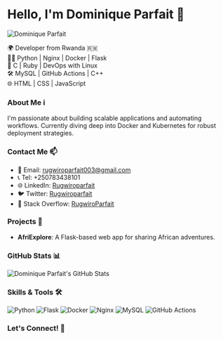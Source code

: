 # Hello, I'm Dominique Parfait 👋
![Dominique Parfait](https://your-image-url.com)

🌍 Developer from Rwanda 🇷🇼  
👨‍💻 Python | Nginx | Docker | Flask  
🔧 C | Ruby | DevOps with Linux  
🛠️ MySQL | GitHub Actions | C++  
🌐 HTML | CSS | JavaScript

### About Me ℹ️
I'm passionate about building scalable applications and automating workflows. Currently diving deep into Docker and Kubernetes for robust deployment strategies.

### Contact Me 📫
- 📧 Email: rugwiroparfait003@gmail.com  
- 📞 Tel: +250783438101  
- 🌐 LinkedIn: [Rugwiroparfait](https://www.linkedin.com/in/nsanzimana-rugwiro-dominique-parfait-a3ba9122a/)  
- 🐦 Twitter: [Rugwiroparfait](https://x.com/RugwiroParfait)  
- 💼 Stack Overflow: [RugwiroParfait](https://stackoverflow.com/users/22454360/rugwiro-parfait)

### Projects 🚀
- **AfriExplore**: A Flask-based web app for sharing African adventures.

### GitHub Stats 📊
![Dominique Parfait's GitHub Stats](https://github-readme-stats.vercel.app/api?username=Rugwiroparfait&show_icons=true&theme=radical)

### Skills & Tools 🛠️
![Python](https://img.shields.io/badge/-Python-3776AB?style=flat-square&logo=python&logoColor=white)
![Flask](https://img.shields.io/badge/-Flask-000000?style=flat-square&logo=flask&logoColor=white)
![Docker](https://img.shields.io/badge/-Docker-2496ED?style=flat-square&logo=docker&logoColor=white)
![Nginx](https://img.shields.io/badge/-Nginx-269539?style=flat-square&logo=nginx&logoColor=white)
![MySQL](https://img.shields.io/badge/-MySQL-4479A1?style=flat-square&logo=mysql&logoColor=white)
![GitHub Actions](https://img.shields.io/badge/-GitHub_Actions-2088FF?style=flat-square&logo=github-actions&logoColor=white)

### Let's Connect! 🤝

